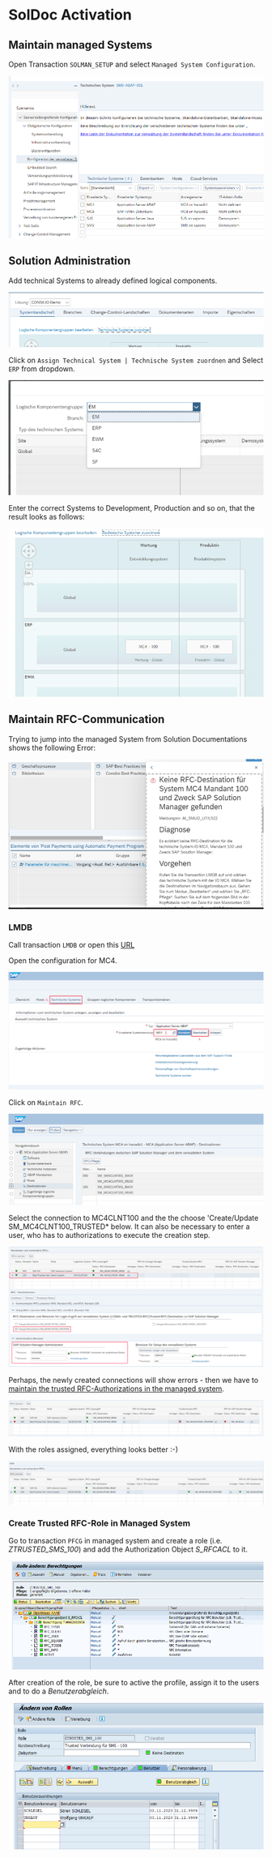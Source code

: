 # SolDoc Activation

## Maintain managed Systems

Open Transaction `SOLMAN_SETUP` and select `Managed System Configuration`.

![Managed System Configuration](img/2020-11-03-10-55-10.png)

## Solution Administration

Add technical Systems to already defined logical components.

![Solution Administration Start](img/2020-11-03-11-12-21.png)

Click on `Assign Technical System | Technische System zuordnen` and Select `ERP` from dropdown.

![Select Dropdown](img/2020-11-03-11-14-01.png)

Enter the correct Systems to Development, Production and so on, that the result looks as follows:

![Maintain Logical Component](img/Maintain%20logical%20component.png)

## Maintain RFC-Communication

Trying to jump into the managed System from Solution Documentations shows the following Error:

![Go to Managed System Error](img/Error%20opening%20managed%20System.png)

### LMDB

Call transaction `LMDB` or open this [URL](https://sapsms.cnsint.de:50001/sap/bc/webdynpro/sap/lmdb_wda_expl_oif?WDCONFIGURATIONID=LMDB_WDA_EXPL_OIF_CFG&sap-client=001&sap-language=DE#)

Open the configuration for MC4.

![MC4 configuration](img/MC4%20Configuration.png)

Click on `Maintain RFC`.

![Open Maintain RFC](img/Start%20RFC%20Maintain.png)

Select the connection to MC4CLNT100 and the the choose 'Create/Update SM_MC4CLNT100_TRUSTED* below. It can also be necessary to enter a user, who has to authorizations to execute the creation step.

![Create RFC](img/create%20RFC.png)

Perhaps, the newly created connections will show errors - then we have to [maintain the trusted RFC-Authorizations in the managed system](#create-trusted-rfc-role-in-managed-system).

![No Trusted RFC-Error](img/No-trusted-rfc-error.png)

With the roles assigned, everything looks better :-)

![Corrected RFC-Connections](img/Corrected%20RFC%20Connections.png)

### Create Trusted RFC-Role in Managed System

Go to transaction `PFCG` in managed system and create a role (i.e. *ZTRUSTED_SMS_100*) and add the Authorization Object *S_RFCACL* to it.

![Create trusted role](img/Create%20trusted%20Role.png)

After creation of the role, be sure to active the profile, assign it to the users and to do a *Benutzerabgleich*.

![Role-Assignment](img/Assign%20Role%20to%20User.png)